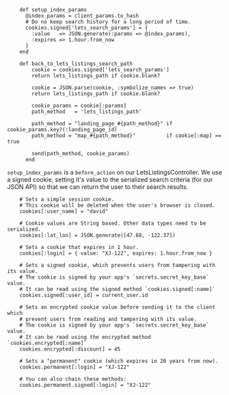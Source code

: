         def setup_index_params
          @index_params = client_params.to_hash
          # Do no keep search history for a long period of time.
          cookies.signed['lets_search_params'] = {
            :value   => JSON.generate(:params => @index_params),
            :expires => 1.hour.from_now
          }
        end
        
        def back_to_lets_listings_search_path
            cookie = cookies.signed['lets_search_params']
            return lets_listings_path if cookie.blank?

            cookie = JSON.parse(cookie, :symbolize_names => true)
            return lets_listings_path if cookie.blank?

            cookie_params = cookie[:params]
            path_method   = 'lets_listings_path'

            path_method = "landing_page_#{path_method}" if cookie_params.key?(:landing_page_id)
            path_method = "map_#{path_method}"          if cookie[:map] == true

            send(path_method, cookie_params)
          end
        
`setup_index_params` is a `before_action` on our LetsListingsController. We use a signed cookie, setting it's value to the serialized
search criteria (for our JSON API) so that we can return the user to their search results.         
        
        # Sets a simple session cookie.
        # This cookie will be deleted when the user's browser is closed.
        cookies[:user_name] = "david"

        # Cookie values are String based. Other data types need to be serialized.
        cookies[:lat_lon] = JSON.generate([47.68, -122.37])

        # Sets a cookie that expires in 1 hour.
        cookies[:login] = { value: "XJ-122", expires: 1.hour.from_now }

        # Sets a signed cookie, which prevents users from tampering with its value.
        # The cookie is signed by your app's `secrets.secret_key_base` value.
        # It can be read using the signed method `cookies.signed[:name]`
        cookies.signed[:user_id] = current_user.id

        # Sets an encrypted cookie value before sending it to the client which
        # prevent users from reading and tampering with its value.
        # The cookie is signed by your app's `secrets.secret_key_base` value.
        # It can be read using the encrypted method `cookies.encrypted[:name]`
        cookies.encrypted[:discount] = 45

        # Sets a "permanent" cookie (which expires in 20 years from now).
        cookies.permanent[:login] = "XJ-122"

        # You can also chain these methods:
        cookies.permanent.signed[:login] = "XJ-122"
